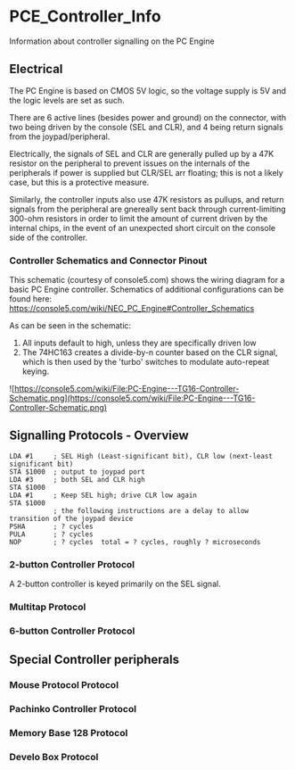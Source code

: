 # PCE_Controller_Info

Information about controller signalling on the PC Engine

## Electrical

The PC Engine is based on CMOS 5V logic, so the voltage supply is 5V and the logic levels are set as such.

There are 6 active lines (besides power and ground) on the connector, with two being driven by
the console (SEL and CLR), and 4 being return signals from the joypad/peripheral.

Electrically, the signals of SEL and CLR are generally pulled up by a 47K resistor on the peripheral
to prevent issues on the internals of the peripherals if power is supplied but CLR/SEL arr floating;
this is not a likely case, but this is a protective measure.

Similarly, the controller inputs also use 47K resistors as pullups, and return signals from the
peripheral are gnereally sent back through current-limiting 300-ohm resistors in order to limit
the amount of current driven by the internal chips, in the event of an unexpected short circuit
on the console side of the controller.

### Controller Schematics and Connector Pinout

This schematic (courtesy of console5.com) shows the wiring diagram for a basic PC Engine controller.
Schematics of additional configurations can be found here:
https://console5.com/wiki/NEC_PC_Engine#Controller_Schematics

As can be seen in the schematic:
 1) All inputs default to high, unless they are specifically driven low
 2) The 74HC163 creates a divide-by-n counter based on the CLR signal, which is then used by the
'turbo' switches to modulate auto-repeat keying.

![https://console5.com/wiki/File:PC-Engine---TG16-Controller-Schematic.png](https://console5.com/wiki/File:PC-Engine---TG16-Controller-Schematic.png)


## Signalling Protocols - Overview

```
LDA #1     ; SEL High (Least-significant bit), CLR low (next-least significant bit)
STA $1000  ; output to joypad port
LDA #3     ; both SEL and CLR high
STA $1000
LDA #1     ; Keep SEL high; drive CLR low again
STA $1000
           ; the following instructions are a delay to allow transition of the joypad device
PSHA       ; ? cycles
PULA       ; ? cycles
NOP        ; ? cycles  total = ? cycles, roughly ? microseconds
```

### 2-button Controller Protocol

A 2-button controller is keyed primarily on the SEL signal.

### Multitap Protocol

### 6-button Controller Protocol

## Special Controller peripherals

### Mouse Protocol Protocol

### Pachinko Controller Protocol

### Memory Base 128 Protocol

### Develo Box Protocol

